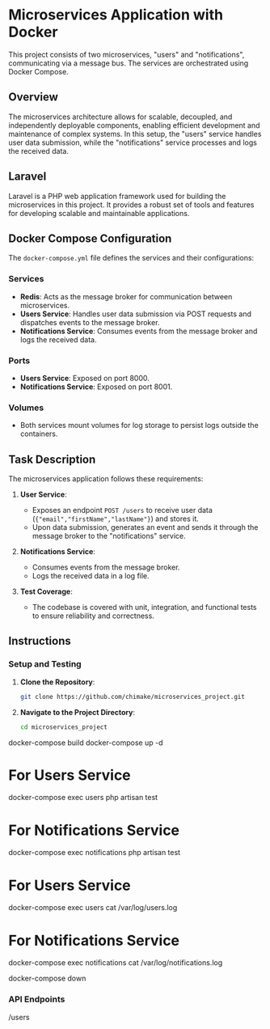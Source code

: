 # Microservices Application with Docker

This project consists of two microservices, "users" and "notifications", communicating via a message bus. The services are orchestrated using Docker Compose.

## Overview

The microservices architecture allows for scalable, decoupled, and independently deployable components, enabling efficient development and maintenance of complex systems. In this setup, the "users" service handles user data submission, while the "notifications" service processes and logs the received data.

## Laravel

Laravel is a PHP web application framework used for building the microservices in this project. It provides a robust set of tools and features for developing scalable and maintainable applications.

## Docker Compose Configuration

The `docker-compose.yml` file defines the services and their configurations:

### Services

- **Redis**: Acts as the message broker for communication between microservices.
- **Users Service**: Handles user data submission via POST requests and dispatches events to the message broker.
- **Notifications Service**: Consumes events from the message broker and logs the received data.

### Ports

- **Users Service**: Exposed on port 8000.
- **Notifications Service**: Exposed on port 8001.

### Volumes

- Both services mount volumes for log storage to persist logs outside the containers.

## Task Description

The microservices application follows these requirements:

1. **User Service**:
    - Exposes an endpoint `POST /users` to receive user data (`{"email","firstName","lastName"}`) and stores it.
    - Upon data submission, generates an event and sends it through the message broker to the "notifications" service.

2. **Notifications Service**:
    - Consumes events from the message broker.
    - Logs the received data in a log file.

3. **Test Coverage**:
    - The codebase is covered with unit, integration, and functional tests to ensure reliability and correctness.

## Instructions

### Setup and Testing

1. **Clone the Repository**:
   ```bash
   git clone https://github.com/chimake/microservices_project.git

2. **Navigate to the Project Directory**:
   ```bash
   cd microservices_project

docker-compose build
docker-compose up -d

# For Users Service
docker-compose exec users php artisan test

# For Notifications Service
docker-compose exec notifications php artisan test

# For Users Service
docker-compose exec users cat /var/log/users.log

# For Notifications Service
docker-compose exec notifications cat /var/log/notifications.log

docker-compose down

### API Endpoints
/users
```

